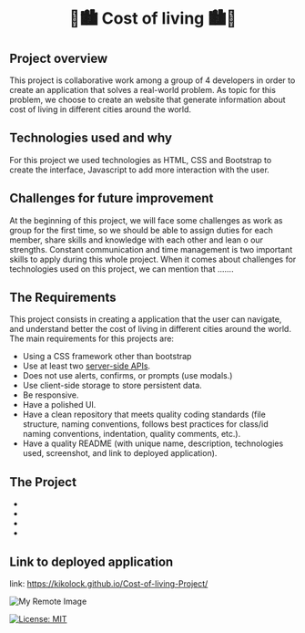 <h1 align="center"> 💸🏙️ Cost of living 🏙️💸 </h1>


## Project overview

This project is collaborative work among a group of 4 developers in order to create an application that solves a real-world problem. As topic for this problem, we choose to create an website that generate information about cost of living in different cities around the world.

## Technologies used and why

For this project we used technologies as HTML, CSS and Bootstrap to create the interface, Javascript to add more interaction with the user. 

## Challenges for future improvement

At the beginning of this project, we will face some challenges as work as group for the first time, so we should be able to assign duties for each member, share skills and knowledge with each other and lean o our strengths. Constant communication and time management is two important skills to apply during this whole project. 
When it comes about challenges for technologies used on this project, we can mention that .......

## The Requirements

This project consists in creating a application that the user can navigate, and understand better the cost of living in different cities around the world. The main requirements for this projects are:

- Using a CSS framework other than bootstrap
- Use at least two [server-side APIs](https://coding-boot-camp.github.io/full-stack/apis/api-resources).
- Does not use alerts, confirms, or prompts (use modals.)
- Use client-side storage to store persistent data.
- Be responsive.
- Have a polished UI.
- Have a clean repository that meets quality coding standards (file structure, naming conventions, follows best practices for class/id naming conventions, indentation, quality comments, etc.).
- Have a quality README (with unique name, description, technologies used, screenshot, and link to deployed application).

## The Project

- 
- 
- 
- 

## Link to deployed application

link: https://kikolock.github.io/Cost-of-living-Project/

![My Remote Image](...)

[![License: MIT](https://img.shields.io/badge/License-MIT-yellow.svg)](https://opensource.org/licenses/MIT)

